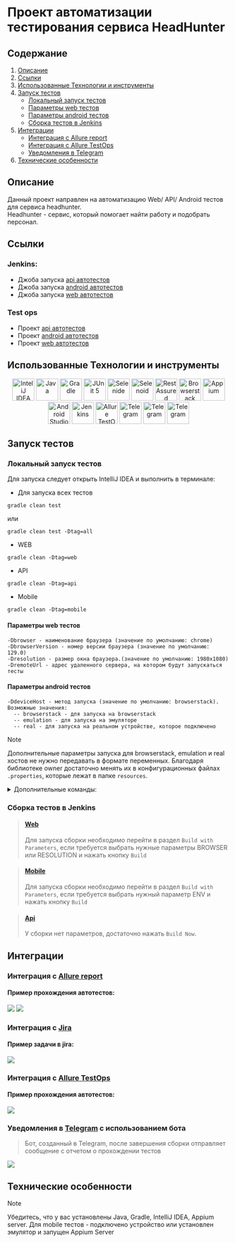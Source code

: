 # Проект автоматизации тестирования сервиса HeadHunter

## Содержание
1. [Описание](#описание)
2. [Ссылки](#ссылки)
3. [Использованные Технологии и инструменты](#использованные-технологии-и-инструменты)
4. [Запуск тестов](#запуск-тестов)
   - [Локальный запуск тестов](#локальный-запуск-тестов)
   - [Параметры web тестов](#параметры-web-тестов)
   - [Параметры android тестов](#параметры-android-тестов)
   - [Сборка тестов в Jenkins](#сборка-тестов-в-jenkins)
5. [Интеграции](#интеграции)
   - [Интеграция с Allure report](#интеграция-с-allure-report)
   - [Интеграция с Allure TestOps](#интеграция-с-allure-testops)
   - [Уведомления в Telegram](#уведомления-в-telegram-с-использованием-бота)
6. [Технические особенности](#технические-особенности)

## Описание

Данный проект направлен на автоматизацию Web/ API/ Android тестов для сервиса headhunter.  <br/>
Headhunter - сервис, который помогает найти работу и подобрать персонал. <br/>

## Ссылки

### Jenkins: 
- Джоба запуска [api автотестов](https://jenkins.autotests.cloud/view/ArtemLe/job/ArtemLeHH%20api/)
- Джоба запуска [android автотестов](https://jenkins.autotests.cloud/view/ArtemLe/job/ArtemLeHH%20Mobile/)
- Джоба запуска [web автотестов](https://jenkins.autotests.cloud/view/ArtemLe/job/ArtemLeHH%20web/)

### Test ops
- Проект [api автотестов](https://allure.autotests.cloud/project/4451)
- Проект [android автотестов](https://allure.autotests.cloud/project/4452)
- Проект [web автотестов](https://allure.autotests.cloud/project/4450/dashboards)

## Использованные Технологии и инструменты

<div align="center">
<a href="https://www.jetbrains.com/idea/"><img alt="InteliJ IDEA" height="50" src="src/test/resources/images/Idea.svg" width="50"/></a>
<a href="https://www.java.com/"><img alt="Java" height="50" src="src/test/resources/images/Java.svg" width="50"/></a>
<a href="https://gradle.org/"><img alt="Gradle" height="50" src="src/test/resources/images/Gradle.svg" width="50"/></a>  
<a href="https://junit.org/junit5/"><img alt="JUnit 5" height="50" src="src/test/resources/images/Junit5.svg" width="50"/></a>
<a href="https://selenide.org/"><img alt="Selenide" height="50" src="src/test/resources/images/Selenide.svg" width="50"/></a>
<a href="https://aerokube.com/selenoid/"><img alt="Selenoid" height="50" src="src/test/resources/images/Selenoid.svg" width="50"/></a>
<a href="https://rest-assured.io/"><img alt="RestAssured" height="50" src="src/test/resources/images/RestAssured.svg" width="50"/></a>
<a href="https://www.browserstack.com/"><img alt="Browserstack" height="50" src="src/test/resources/images/browserstack.png" width="50"/></a>
<a href="https://appium.io/"><img alt="Appium" height="50" src="src/test/resources/images/Appium.svg" width="50"/></a>
<a href="https://developer.android.com/studio"><img alt="Android Studio" height="50" src="src/test/resources/images/android.svg" width="50"/></a>
<a href="https://www.jenkins.io/"><img alt="Jenkins" height="50" src="src/test/resources/images/Jenkins.svg" width="50"/></a>
<a href="https://qameta.io/"><img alt="Allure TestOps" height="50" src="src/test/resources/images/Allure_TO.svg" width="50"/></a>
<a href="https://telegram.org/"><img alt="Telegram" height="50" src="src/test/resources/images/Telegram.png" width="50"/></a>
<a href="https://telegram.org/"><img alt="Telegram" height="50" src="src/test/resources/images/lombok.png" width="50"/></a>
   <a href="https://telegram.org/"><img alt="Telegram" height="50" src="src/test/resources/images/jira.png" width="50"/></a>
</div>

## Запуск тестов
### Локальный запуск тестов

Для запуска следует открыть IntelliJ IDEA и выполнить в терминале:

- Для запуска всех тестов
```
gradle clean test
```
или
```
gradle clean test -Dtag=all
```
-  WEB
```
gradle clean -Dtag=web
```
- API
```
gradle clean -Dtag=api 
```
- Mobile
```
gradle clean -Dtag=mobile
```

#### Параметры web тестов

```
-Dbrowser - наименование браузера (значение по умолчанию: chrome)
-DbrowserVersion - номер версии браузера (значение по умолчанию: 129.0)
-Dresolution - размер окна браузера.(значение по умолчанию: 1980x1080)
-DremoteUrl - адрес удаленного сервера, на котором будут запускаться тесты
```

#### Параметры android тестов

```
-DdeviceHost - метод запуска (значение по умолчанию: browserstack). Возможные значения: 
  -- browserstack - для запуска на browserstack
  -- emulation - для запуска на эмуляторе
  -- real - для запуска на реальном устройстве, которое подключено
```
> [!NOTE]
> Дополнительные параметры запуска для browserstack, emulation и real хостов не нужно передавать в формате переменных.
> Благодаря библиотеке owner достаточно менять их в конфигурационных файлах `.properties`, которые лежат в папке `resources`. <br/>

<details>
   <summary>Дополнительные команды:</summary>

1. Выполнить запрос на формирование отчета:

```
gradle allureReport
```

2. Открыть отчет в браузере:

```
gradle allureServe
```

</details>

### Сборка тестов в Jenkins
>#### <b><a target="_blank" href="https:/jenkins.autotests.cloud/view/ArtemLe/job/ArtemLe_HH_web/">Web</a></b>
> Для запуска сборки необходимо перейти в раздел `Build with Parameters`, если требуется выбрать нужные параметры
> BROWSER или RESOLUTION и нажать кнопку `Build`

> #### <b><a target="_blank" href="https://jenkins.autotests.cloud/view/ArtemLe/job/ArtemLeHH%20Mobile/">Mobile</a></b>
> Для запуска сборки необходимо перейти в раздел `Build with Parameters`, если требуется выбрать нужный параметр
> ENV и нажать кнопку `Build`

> #### <b><a target="_blank" href="https://jenkins.autotests.cloud/view/ArtemLe/job/ArtemLeHH%20api/">Api</a></b>
> У сборки нет параметров, достаточно нажать  `Build Now`.

## Интеграции
### Интеграция с <b><a target="_blank" href="https://jenkins.autotests.cloud/view/ArtemLe/job/ArtemLe_HH_web/allure/">Allure report</a></b>

#### Пример прохождения автотестов:

   <img src="src/test/resources/images/allure_run_example.png">
   <img src="src/test/resources/images/allure_run_example_2.png">

### Интеграция с <b><a target="_blank" href="https://jira.autotests.cloud/browse/">Jira</a></b>

#### Пример задачи в jira:

   <img src="src/test/resources/images/jira_example.png">

### Интеграция с <b><a target="_blank" href="https://allure.autotests.cloud/project/4450/dashboards">Allure TestOps</a></b>
#### Пример прохождения автотестов:

<img src="src/test/resources/images/testops_run_example.png">

### Уведомления в [Telegram](https://t.me/+QMIfsEDMw-k2MTEy) с использованием бота

> Бот, созданный в Telegram, после завершения сборки отправляет сообщение с отчетом о прохождении тестов
>
<img src="src/test/resources/images/telegram_run_example.png">

## Технические особенности

> [!NOTE]
> Убедитесь, что у вас установлены Java, Gradle, IntelliJ IDEA, Appium server.
> Для mobile тестов - подключено устройство или установлен эмулятор и запущен Appium Server

